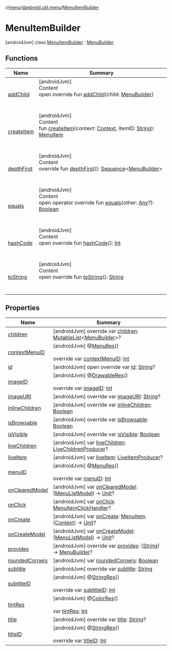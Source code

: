 //[menu](../../index.md)/[danbroid.util.menu](../index.md)/[MenuItemBuilder](index.md)



# MenuItemBuilder  
 [androidJvm] class [MenuItemBuilder](index.md) : [MenuBuilder](../-menu-builder/index.md)   


## Functions  
  
|  Name|  Summary| 
|---|---|
| [addChild](../-menu-builder/add-child.md)| [androidJvm]  <br>Content  <br>open override fun [addChild](../-menu-builder/add-child.md)(child: [MenuBuilder](../-menu-builder/index.md))  <br><br><br>
| [createItem](create-item.md)| [androidJvm]  <br>Content  <br>fun [createItem](create-item.md)(context: [Context](https://developer.android.com/reference/kotlin/android/content/Context.html), itemID: [String](https://kotlinlang.org/api/latest/jvm/stdlib/kotlin/-string/index.html)): [MenuItem](../-menu-item/index.md)  <br><br><br>
| [depthFirst](../-menu-builder/depth-first.md)| [androidJvm]  <br>Content  <br>override fun [depthFirst](../-menu-builder/depth-first.md)(): [Sequence](https://kotlinlang.org/api/latest/jvm/stdlib/kotlin.sequences/-sequence/index.html)<[MenuBuilder](../-menu-builder/index.md)>  <br><br><br>
| [equals](../../danbroid.util.menu.ui.model/-menu-list-model/-companion/-new-instance-factory/index.md#kotlin/Any/equals/#kotlin.Any?/PointingToDeclaration/)| [androidJvm]  <br>Content  <br>open operator override fun [equals](../../danbroid.util.menu.ui.model/-menu-list-model/-companion/-new-instance-factory/index.md#kotlin/Any/equals/#kotlin.Any?/PointingToDeclaration/)(other: [Any](https://kotlinlang.org/api/latest/jvm/stdlib/kotlin/-any/index.html)?): [Boolean](https://kotlinlang.org/api/latest/jvm/stdlib/kotlin/-boolean/index.html)  <br><br><br>
| [hashCode](../../danbroid.util.menu.ui.model/-menu-list-model/-companion/-new-instance-factory/index.md#kotlin/Any/hashCode/#/PointingToDeclaration/)| [androidJvm]  <br>Content  <br>open override fun [hashCode](../../danbroid.util.menu.ui.model/-menu-list-model/-companion/-new-instance-factory/index.md#kotlin/Any/hashCode/#/PointingToDeclaration/)(): [Int](https://kotlinlang.org/api/latest/jvm/stdlib/kotlin/-int/index.html)  <br><br><br>
| [toString](../../danbroid.util.menu.ui.model/-menu-list-model/-companion/-new-instance-factory/index.md#kotlin/Any/toString/#/PointingToDeclaration/)| [androidJvm]  <br>Content  <br>open override fun [toString](../../danbroid.util.menu.ui.model/-menu-list-model/-companion/-new-instance-factory/index.md#kotlin/Any/toString/#/PointingToDeclaration/)(): [String](https://kotlinlang.org/api/latest/jvm/stdlib/kotlin/-string/index.html)  <br><br><br>


## Properties  
  
|  Name|  Summary| 
|---|---|
| [children](index.md#danbroid.util.menu/MenuItemBuilder/children/#/PointingToDeclaration/)|  [androidJvm] override var [children](index.md#danbroid.util.menu/MenuItemBuilder/children/#/PointingToDeclaration/): [MutableList](https://kotlinlang.org/api/latest/jvm/stdlib/kotlin.collections/-mutable-list/index.html)<[MenuBuilder](../-menu-builder/index.md)>?   <br>
| [contextMenuID](index.md#danbroid.util.menu/MenuItemBuilder/contextMenuID/#/PointingToDeclaration/)|  [androidJvm] @[MenuRes](https://developer.android.com/reference/kotlin/androidx/annotation/MenuRes.html)()  <br>  <br>override var [contextMenuID](index.md#danbroid.util.menu/MenuItemBuilder/contextMenuID/#/PointingToDeclaration/): [Int](https://kotlinlang.org/api/latest/jvm/stdlib/kotlin/-int/index.html)   <br>
| [id](index.md#danbroid.util.menu/MenuItemBuilder/id/#/PointingToDeclaration/)|  [androidJvm] open override var [id](index.md#danbroid.util.menu/MenuItemBuilder/id/#/PointingToDeclaration/): [String](https://kotlinlang.org/api/latest/jvm/stdlib/kotlin/-string/index.html)?   <br>
| [imageID](index.md#danbroid.util.menu/MenuItemBuilder/imageID/#/PointingToDeclaration/)|  [androidJvm] @[DrawableRes](https://developer.android.com/reference/kotlin/androidx/annotation/DrawableRes.html)()  <br>  <br>override var [imageID](index.md#danbroid.util.menu/MenuItemBuilder/imageID/#/PointingToDeclaration/): [Int](https://kotlinlang.org/api/latest/jvm/stdlib/kotlin/-int/index.html)   <br>
| [imageURI](index.md#danbroid.util.menu/MenuItemBuilder/imageURI/#/PointingToDeclaration/)|  [androidJvm] override var [imageURI](index.md#danbroid.util.menu/MenuItemBuilder/imageURI/#/PointingToDeclaration/): [String](https://kotlinlang.org/api/latest/jvm/stdlib/kotlin/-string/index.html)?   <br>
| [inlineChildren](index.md#danbroid.util.menu/MenuItemBuilder/inlineChildren/#/PointingToDeclaration/)|  [androidJvm] override var [inlineChildren](index.md#danbroid.util.menu/MenuItemBuilder/inlineChildren/#/PointingToDeclaration/): [Boolean](https://kotlinlang.org/api/latest/jvm/stdlib/kotlin/-boolean/index.html)   <br>
| [isBrowsable](index.md#danbroid.util.menu/MenuItemBuilder/isBrowsable/#/PointingToDeclaration/)|  [androidJvm] override var [isBrowsable](index.md#danbroid.util.menu/MenuItemBuilder/isBrowsable/#/PointingToDeclaration/): [Boolean](https://kotlinlang.org/api/latest/jvm/stdlib/kotlin/-boolean/index.html)   <br>
| [isVisible](index.md#danbroid.util.menu/MenuItemBuilder/isVisible/#/PointingToDeclaration/)|  [androidJvm] override var [isVisible](index.md#danbroid.util.menu/MenuItemBuilder/isVisible/#/PointingToDeclaration/): [Boolean](https://kotlinlang.org/api/latest/jvm/stdlib/kotlin/-boolean/index.html)   <br>
| [liveChildren](index.md#danbroid.util.menu/MenuItemBuilder/liveChildren/#/PointingToDeclaration/)|  [androidJvm] var [liveChildren](index.md#danbroid.util.menu/MenuItemBuilder/liveChildren/#/PointingToDeclaration/): [LiveChildrenProducer](../index.md#danbroid.util.menu/LiveChildrenProducer///PointingToDeclaration/)?   <br>
| [liveItem](index.md#danbroid.util.menu/MenuItemBuilder/liveItem/#/PointingToDeclaration/)|  [androidJvm] var [liveItem](index.md#danbroid.util.menu/MenuItemBuilder/liveItem/#/PointingToDeclaration/): [LiveItemProducer](../index.md#danbroid.util.menu/LiveItemProducer///PointingToDeclaration/)?   <br>
| [menuID](index.md#danbroid.util.menu/MenuItemBuilder/menuID/#/PointingToDeclaration/)|  [androidJvm] @[MenuRes](https://developer.android.com/reference/kotlin/androidx/annotation/MenuRes.html)()  <br>  <br>override var [menuID](index.md#danbroid.util.menu/MenuItemBuilder/menuID/#/PointingToDeclaration/): [Int](https://kotlinlang.org/api/latest/jvm/stdlib/kotlin/-int/index.html)   <br>
| [onClearedModel](index.md#danbroid.util.menu/MenuItemBuilder/onClearedModel/#/PointingToDeclaration/)|  [androidJvm] var [onClearedModel](index.md#danbroid.util.menu/MenuItemBuilder/onClearedModel/#/PointingToDeclaration/): ([MenuListModel](../../danbroid.util.menu.ui.model/-menu-list-model/index.md)) -> [Unit](https://kotlinlang.org/api/latest/jvm/stdlib/kotlin/-unit/index.html)?   <br>
| [onClick](index.md#danbroid.util.menu/MenuItemBuilder/onClick/#/PointingToDeclaration/)|  [androidJvm] var [onClick](index.md#danbroid.util.menu/MenuItemBuilder/onClick/#/PointingToDeclaration/): [MenuItemClickHandler](../index.md#danbroid.util.menu/MenuItemClickHandler///PointingToDeclaration/)?   <br>
| [onCreate](index.md#danbroid.util.menu/MenuItemBuilder/onCreate/#/PointingToDeclaration/)|  [androidJvm] var [onCreate](index.md#danbroid.util.menu/MenuItemBuilder/onCreate/#/PointingToDeclaration/): [MenuItem](../-menu-item/index.md).([Context](https://developer.android.com/reference/kotlin/android/content/Context.html)) -> [Unit](https://kotlinlang.org/api/latest/jvm/stdlib/kotlin/-unit/index.html)?   <br>
| [onCreateModel](index.md#danbroid.util.menu/MenuItemBuilder/onCreateModel/#/PointingToDeclaration/)|  [androidJvm] var [onCreateModel](index.md#danbroid.util.menu/MenuItemBuilder/onCreateModel/#/PointingToDeclaration/): ([MenuListModel](../../danbroid.util.menu.ui.model/-menu-list-model/index.md)) -> [Unit](https://kotlinlang.org/api/latest/jvm/stdlib/kotlin/-unit/index.html)?   <br>
| [provides](index.md#danbroid.util.menu/MenuItemBuilder/provides/#/PointingToDeclaration/)|  [androidJvm] override var [provides](index.md#danbroid.util.menu/MenuItemBuilder/provides/#/PointingToDeclaration/): ([String](https://kotlinlang.org/api/latest/jvm/stdlib/kotlin/-string/index.html)) -> [MenuBuilder](../-menu-builder/index.md)?   <br>
| [roundedCorners](index.md#danbroid.util.menu/MenuItemBuilder/roundedCorners/#/PointingToDeclaration/)|  [androidJvm] var [roundedCorners](index.md#danbroid.util.menu/MenuItemBuilder/roundedCorners/#/PointingToDeclaration/): [Boolean](https://kotlinlang.org/api/latest/jvm/stdlib/kotlin/-boolean/index.html)   <br>
| [subtitle](index.md#danbroid.util.menu/MenuItemBuilder/subtitle/#/PointingToDeclaration/)|  [androidJvm] override var [subtitle](index.md#danbroid.util.menu/MenuItemBuilder/subtitle/#/PointingToDeclaration/): [String](https://kotlinlang.org/api/latest/jvm/stdlib/kotlin/-string/index.html)   <br>
| [subtitleID](index.md#danbroid.util.menu/MenuItemBuilder/subtitleID/#/PointingToDeclaration/)|  [androidJvm] @[StringRes](https://developer.android.com/reference/kotlin/androidx/annotation/StringRes.html)()  <br>  <br>override var [subtitleID](index.md#danbroid.util.menu/MenuItemBuilder/subtitleID/#/PointingToDeclaration/): [Int](https://kotlinlang.org/api/latest/jvm/stdlib/kotlin/-int/index.html)   <br>
| [tintRes](index.md#danbroid.util.menu/MenuItemBuilder/tintRes/#/PointingToDeclaration/)|  [androidJvm] @[ColorRes](https://developer.android.com/reference/kotlin/androidx/annotation/ColorRes.html)()  <br>  <br>var [tintRes](index.md#danbroid.util.menu/MenuItemBuilder/tintRes/#/PointingToDeclaration/): [Int](https://kotlinlang.org/api/latest/jvm/stdlib/kotlin/-int/index.html)   <br>
| [title](index.md#danbroid.util.menu/MenuItemBuilder/title/#/PointingToDeclaration/)|  [androidJvm] override var [title](index.md#danbroid.util.menu/MenuItemBuilder/title/#/PointingToDeclaration/): [String](https://kotlinlang.org/api/latest/jvm/stdlib/kotlin/-string/index.html)?   <br>
| [titleID](index.md#danbroid.util.menu/MenuItemBuilder/titleID/#/PointingToDeclaration/)|  [androidJvm] @[StringRes](https://developer.android.com/reference/kotlin/androidx/annotation/StringRes.html)()  <br>  <br>override var [titleID](index.md#danbroid.util.menu/MenuItemBuilder/titleID/#/PointingToDeclaration/): [Int](https://kotlinlang.org/api/latest/jvm/stdlib/kotlin/-int/index.html)   <br>

